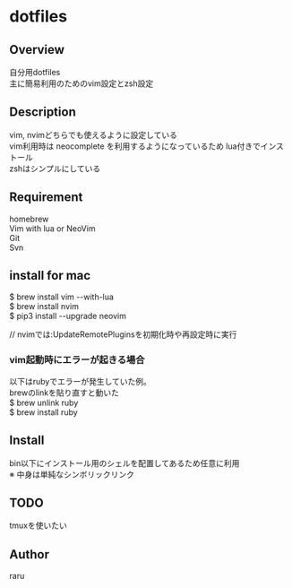 # dotfiles

## Overview
自分用dotfiles  
主に簡易利用のためのvim設定とzsh設定  

## Description
vim, nvimどちらでも使えるように設定している  
vim利用時は neocomplete を利用するようになっているため lua付きでインストール  
zshはシンプルにしている

## Requirement
homebrew  
Vim with lua or NeoVim   
Git  
Svn  

##  install for mac
$ brew install vim --with-lua  
$ brew install nvim  
$ pip3 install --upgrade neovim  

// nvimでは:UpdateRemotePluginsを初期化時や再設定時に実行  

### vim起動時にエラーが起きる場合
以下はrubyでエラーが発生していた例。  
brewのlinkを貼り直すと動いた  
$ brew unlink ruby  
$ brew install ruby  

## Install 
bin以下にインストール用のシェルを配置してあるため任意に利用  
※ 中身は単純なシンボリックリンク  

## TODO
tmuxを使いたい

## Author
raru  
